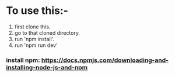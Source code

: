 # To use this:-
 1. first clone this.
 2. go to that cloned directory.
 3. run 'npm install'.
 4. run 'npm run dev'

###  install npm: https://docs.npmjs.com/downloading-and-installing-node-js-and-npm

